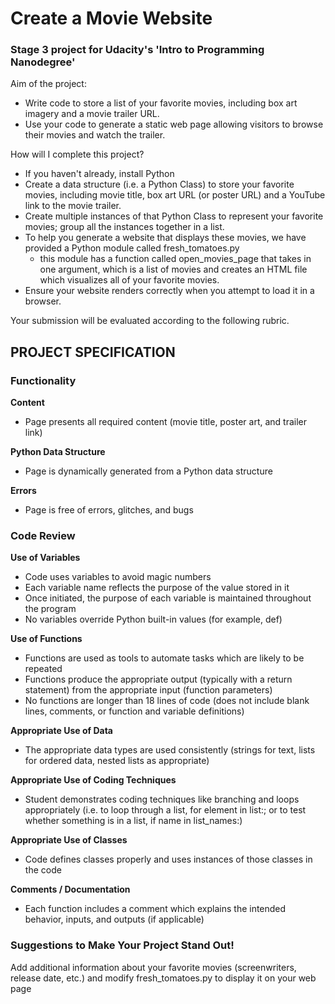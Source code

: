 # Create a Movie Website 
### Stage 3 project for Udacity's 'Intro to Programming Nanodegree'

Aim of the project:
- Write code to store a list of your favorite movies, including box art imagery and a movie trailer URL. 
- Use your code to generate a static web page allowing visitors to browse their movies and watch the trailer.

How will I complete this project?
- If you haven't already, install Python
- Create a data structure (i.e. a Python Class) to store your favorite movies, including movie title, box art URL (or poster URL) and a YouTube link to the movie trailer.
- Create multiple instances of that Python Class to represent your favorite movies; group all the instances together in a list.
- To help you generate a website that displays these movies, we have provided a Python module called fresh_tomatoes.py
  - this module has a function called open_movies_page that takes in one argument, which is a list of movies and creates an HTML file which visualizes all of your favorite movies.
- Ensure your website renders correctly when you attempt to load it in a browser.

Your submission will be evaluated according to the following rubric.

## PROJECT SPECIFICATION
### Functionality

**Content**
- Page presents all required content (movie title, poster art, and trailer link)

**Python Data Structure**
- Page is dynamically generated from a Python data structure

**Errors**
- Page is free of errors, glitches, and bugs

### Code Review

**Use of Variables**
- Code uses variables to avoid magic numbers
- Each variable name reflects the purpose of the value stored in it
- Once initiated, the purpose of each variable is maintained throughout the program
- No variables override Python built-in values (for example, def)

**Use of Functions**
- Functions are used as tools to automate tasks which are likely to be repeated
- Functions produce the appropriate output (typically with a return statement) from the appropriate input (function parameters)
- No functions are longer than 18 lines of code (does not include blank lines, comments, or function and variable definitions)

**Appropriate Use of Data**
- The appropriate data types are used consistently (strings for text, lists for ordered data, nested lists as appropriate)

**Appropriate Use of Coding Techniques**
- Student demonstrates coding techniques like branching and loops appropriately (i.e. to loop through a list, for element in list:; or to test whether something is in a list, if name in list_names:)

**Appropriate Use of Classes**
- Code defines classes properly and uses instances of those classes in the code

**Comments / Documentation**
- Each function includes a comment which explains the intended behavior, inputs, and outputs (if applicable)

### Suggestions to Make Your Project Stand Out!
Add additional information about your favorite movies (screenwriters, release date, etc.) and modify fresh_tomatoes.py to display it on your web page

